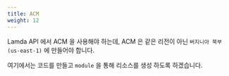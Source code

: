 ```yaml
---
title: ACM
weight: 12
---
```


Lamda API 에서 ACM 을 사용해야 하는데, ACM 은 같은 리전이 아닌 `버지니아 북부 (us-east-1)` 에 만들어야 합니다.

여기에서는 코드를 만들고 `module` 을 통해 리소스를 생성 하도록 하겠습니다.
